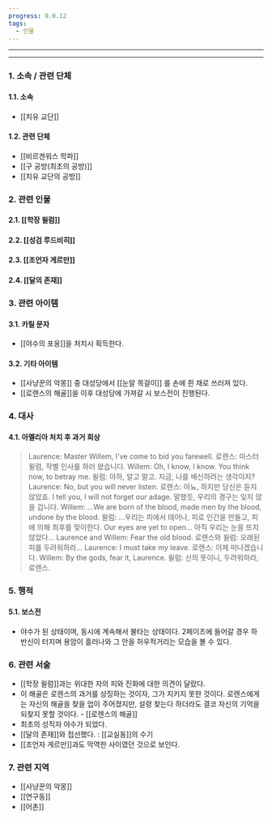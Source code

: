 ```yaml
---
progress: 0.0.12
tags:
  - 인물
---
```

---
---
### 1. 소속 / 관련 단체
#### 1.1. 소속
- [[치유 교단]]
#### 1.2. 관련 단체
- [[비르겐워스 학파]]
- [[구 공방(최초의 공방)]]
- [[치유 교단의 공방]]

### 2. 관련 인물
#### 2.1. [[학장 윌럼]]
#### 2.2. [[성검 루드비히]]
#### 2.3. [[조언자 게르만]]
#### 2.4. [[달의 존재]]

### 3. 관련 아이템

#### 3.1. 카릴 문자
- [[야수의 포옹]]을 처치시 획득한다.
#### 3.2. 기타 아이템
- [[사냥꾼의 악몽]] 중 대성당에서 [[눈알 목걸이]] 를 손에 쥔 채로 쓰러져 있다.
- [[로렌스의 해골]]을 이후 대성당에 가져갈 시 보스전이 진행된다.
### 4. 대사
#### 4.1. 아멜리아 처치 후 과거 회상
> Laurence: Master Willem, I've come to bid you farewell.
로렌스: 마스터 윌럼, 작별 인사를 하러 왔습니다.
Willem: Oh, I know, I know. You think now, to betray me.
윌럼: 아하, 알고 말고. 지금, 나를 배신하려는 생각이지?
Laurence: No, but you will never listen.
로렌스: 아뇨, 하지만 당신은 듣지 않았죠.
I tell you, I will not forget our adage.
말했듯, 우리의 경구는 잊지 않을 겁니다.
Willem: …We are born of the blood, made men by the blood, undone by the blood.
윌럼: …우리는 피에서 태어나, 피로 인간을 만들고, 피에 의해 최후를 맞이한다.
Our eyes are yet to open…
아직 우리는 눈을 뜨지 않았다…
Laurence and Willem: Fear the old blood.
로렌스와 윌럼: 오래된 피를 두려워하라…
Laurence: I must take my leave.
로렌스: 이제 떠나겠습니다.
Willem: By the gods, fear it, Laurence.
윌럼: 신의 뜻이니, 두려워하라, 로렌스.

### 5. 행적
#### 5.1. 보스전
- 야수가 된 상태이며, 동시에 계속해서 불타는 상태이다. 2페이즈에 들어갈 경우 하반신이 터지며 용암이 흘러나와 그 안을 허우적거리는 모습을 볼 수 있다.

### 6. 관련 서술
- [[학장 윌럼]]과는 위대한 자의 피와 진화에 대한 의견이 달랐다.
- 이 해골은 로렌스의 과거를 상징하는 것이자, 그가 지키지 못한 것이다. 로렌스에게는 자신의 해골을 찾을 업이 주어졌지만, 설령 찾는다 하더라도 결코 자신의 기억을 되찾지 못할 것이다. -  [[로렌스의 해골]]
- 최초의 성직자 야수가 되었다.
- [[달의 존재]]와 접선했다. : [[교실동]]의 수기
- [[조언자 게르만]]과도 막역한 사이였던 것으로 보인다.
### 7. 관련 지역
- [[사냥꾼의 악몽]]
- [[연구동]]
- [[어촌]]